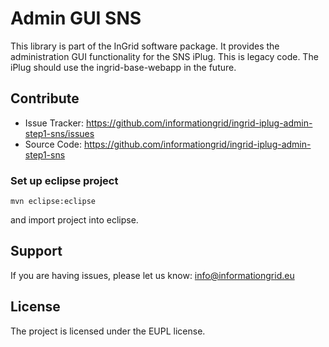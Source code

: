 Admin GUI SNS
=========

This library is part of the InGrid software package. It provides the administration GUI functionality for the SNS iPlug. This is legacy code. The iPlug should use the ingrid-base-webapp in the future.


Contribute
----------

- Issue Tracker: https://github.com/informationgrid/ingrid-iplug-admin-step1-sns/issues
- Source Code: https://github.com/informationgrid/ingrid-iplug-admin-step1-sns
 
### Set up eclipse project

```
mvn eclipse:eclipse
```

and import project into eclipse.

Support
-------

If you are having issues, please let us know: info@informationgrid.eu

License
-------

The project is licensed under the EUPL license.
